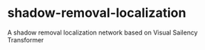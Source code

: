 # shadow-removal-localization
A shadow removal localization network based on Visual Sailency Transformer



